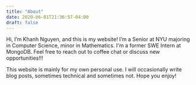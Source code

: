 ```yaml
---
title: "About"
date: 2020-06-01T21:36:57-04:00
draft: false
---
```


Hi, I’m Khanh Nguyen, and this is my website! I’m a Senior at NYU majoring in Computer Science, minor in Mathematics. I'm a former SWE Intern at MongoDB. Feel free to reach out to coffee chat or 
discuss new opportunities!!!

This website is mainly for my own personal use. I will occasionally write blog posts, sometimes technical and sometimes not. Hope you enjoy!

